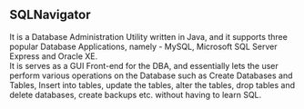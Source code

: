 <h2>SQLNavigator</h2>
It is a Database Administration Utility written in Java, and it supports three popular Database Applications, namely - MySQL, Microsoft SQL Server Express and Oracle XE.
<br>
It is serves as a GUI Front-end for the DBA, and essentially lets the user perform various operations on the Database
such as Create Databases and Tables, Insert into tables, update the tables, alter the tables, drop tables and delete databases, create backups etc. without having to learn SQL.
